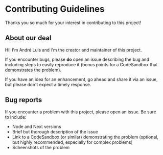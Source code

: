 # Contributing Guidelines

Thanks you so much for your interest in contributing to this project!

## About our deal

Hi! I'm André Luis and I'm the creator and maintainer of this project.

If you encounter bugs, please **do** open an issue describing the bug and including steps to easily reproduce it (bonus points for a CodeSandbox that demonstrates the problem).

If you have an idea for an enhancement, go ahead and share it via an issue, but please don't expect a timely response.

## Bug reports

If you encounter a problem with this project, please open an issue. Be sure to include:

- Node and Next versions
- Brief but thorough description of the issue
- Link to a CodeSandbox (or similar) demonstrating the problem (optional, but highly recommended, especially for complex problems)
- Scheenshots of the problem